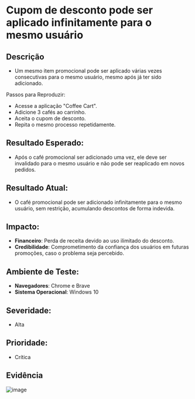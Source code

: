 # Cupom de desconto pode ser aplicado infinitamente para o mesmo usuário

## Descrição
- Um mesmo item promocional pode ser aplicado várias vezes consecutivas para o mesmo usuário, mesmo após já ter sido adicionado.

Passos para Reproduzir:
- Acesse a aplicação "Coffee Cart".
- Adicione 3 cafés ao carrinho.
- Aceita o cupom de desconto.
- Repita o mesmo processo repetidamente.

## Resultado Esperado:
- Após o café promocional ser adicionado uma vez, ele deve ser invalidado para o mesmo usuário e não pode ser reaplicado em novos pedidos.

## Resultado Atual:
- O café promocional pode ser adicionado infinitamente para o mesmo usuário, sem restrição, acumulando descontos de forma indevida.

## Impacto:
- **Financeiro**: Perda de receita devido ao uso ilimitado do desconto.
- **Credibilidade**: Comprometimento da confiança dos usuários em futuras promoções, caso o problema seja percebido.

## Ambiente de Teste:
- **Navegadores**: Chrome e Brave
- **Sistema Operacional**: Windows 10

## Severidade: 
- Alta

## Prioridade: 
- Crítica

## Evidência
![image](https://github.com/user-attachments/assets/7500067e-a9de-44b0-871b-96bdd35f7645)
